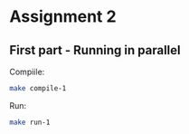 # Assignment 2

## First part - Running in parallel

Compiile:

```bash
make compile-1
```

Run:

```bash
make run-1
```

